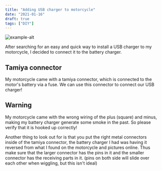 ```yaml
---
title: "Adding USB charger to motorcycle"
date: "2021-01-16"
draft: true
tags: ["DIY"]
---
```


![example-alt](/img/example.png "example-alt")

After searching for an easy and quick way to install a USB charger to my motorcycle,
I decided to connect it to the battery charger.

## Tamiya connector

My motorcycle came with a tamiya connector,
which is connected to the motor's battery via a fuse.
We can use this connector to connect our USB charger!

## Warning

My motorcycle came with the wrong wiring of the plus (square)
and minus, making my battery charger generate some smoke in the past.
So please verify that it is hooked up correctly!

Another thing to look out for is that you put the right metal connectors inside of the tamiya connector,
the battery charger I had was having it reversed from what I found on the motorcycle and pictures online.
Thus make sure that the larger connector has the pins in it and the smaller connector has the receiving parts in it.
(pins on both side will slide over each other when wiggling, but this isn't ideal)


